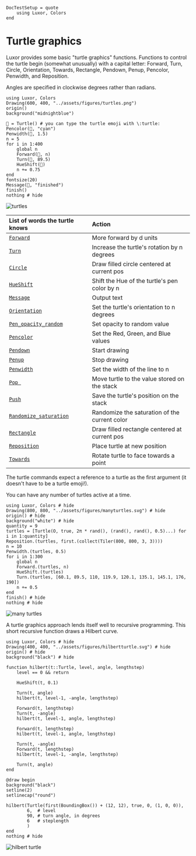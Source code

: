 ```@meta
DocTestSetup = quote
    using Luxor, Colors
end
```
# Turtle graphics

Luxor provides some basic "turtle graphics" functions. Functions to control the turtle begin (somewhat unusually) with a capital letter: Forward, Turn, Circle, Orientation, Towards, Rectangle, Pendown, Penup, Pencolor, Penwidth, and Reposition. 

Angles are specified in clockwise degrees rather than radians.

```@example
using Luxor, Colors
Drawing(600, 400, "../assets/figures/turtles.png")
origin()
background("midnightblue")

🐢 = Turtle() # you can type the turtle emoji with \:turtle:
Pencolor(🐢, "cyan")
Penwidth(🐢, 1.5)
n = 5
for i in 1:400
    global n
    Forward(🐢, n)
    Turn(🐢, 89.5)
    HueShift(🐢)
    n += 0.75
end
fontsize(20)
Message(🐢, "finished")
finish()
nothing # hide
```

![turtles](../assets/figures/turtles.png)

|List of words the turtle knows|Action                                         |
|:---                          |:---                                           |
|[`Forward`](@ref)             | More forward by d units                       |
|[`Turn`](@ref)                | Increase the turtle's rotation by n degrees   |
|[`Circle`](@ref)              | Draw filled circle centered at current pos    |
|[`HueShift`](@ref)            | Shift the Hue of the turtle's pen color by n  |
|[`Message`](@ref)             | Output text                                   |
|[`Orientation`](@ref)         | Set the turtle's orientation to n degrees     |
|[`Pen_opacity_random`](@ref)  | Set opacity to random value                   |
|[`Pencolor`](@ref)            | Set the Red, Green, and Blue values           |
|[`Pendown`](@ref)             | Start drawing                                 |
|[`Penup`](@ref)               | Stop drawing                                  |
|[`Penwidth`](@ref)            | Set the width of the line to n                |
|[`Pop `](@ref)                | Move turtle to the value stored on the stack  |
|[`Push`](@ref)                | Save the turtle's position on the stack       |
|[`Randomize_saturation`](@ref)| Randomize the saturation of the current color |
|[`Rectangle`](@ref)           | Draw filled rectangle centered at current pos |
|[`Reposition`](@ref)          | Place turtle at new position                  |
|[`Towards`](@ref)             | Rotate turtle to face towards a point         |

The turtle commands expect a reference to a turtle as the first argument (it doesn't have to be a turtle emoji!).

You can have any number of turtles active at a time. 

```@example
using Luxor, Colors # hide
Drawing(800, 800, "../assets/figures/manyturtles.svg") # hide
origin() # hide
background("white") # hide
quantity = 9
turtles = [Turtle(O, true, 2π * rand(), (rand(), rand(), 0.5)...) for i in 1:quantity]
Reposition.(turtles, first.(collect(Tiler(800, 800, 3, 3))))
n = 10
Penwidth.(turtles, 0.5)
for i in 1:300
    global n
    Forward.(turtles, n)
    HueShift.(turtles)
    Turn.(turtles, [60.1, 89.5, 110, 119.9, 120.1, 135.1, 145.1, 176, 190])
    n += 0.5
end
finish() # hide
nothing # hide
```

![many turtles](../assets/figures/manyturtles.svg)

A turtle graphics approach lends itself well to recursive programming. This short recursive function draws a Hilbert curve.

```@example
using Luxor, Colors # hide
Drawing(400, 400, "../assets/figures/hilbertturtle.svg") # hide
origin() # hide
background("black") # hide

function hilbert(t::Turtle, level, angle, lengthstep)
    level == 0 && return

    HueShift(t, 0.1)

    Turn(t, angle)
    hilbert(t, level-1, -angle, lengthstep)

    Forward(t, lengthstep)
    Turn(t, -angle)
    hilbert(t, level-1, angle, lengthstep)

    Forward(t, lengthstep)
    hilbert(t, level-1, angle, lengthstep)

    Turn(t, -angle)
    Forward(t, lengthstep)
    hilbert(t, level-1, -angle, lengthstep)

    Turn(t, angle)
end

@draw begin
background("black")
setline(2)
setlinecap("round")

hilbert(Turtle(first(BoundingBox()) + (12, 12), true, 0, (1, 0, 0)),
        6,  # level
        90, # turn angle, in degrees
        6   # steplength
        )
end
nothing # hide
```

![hilbert turtle](../assets/figures/hilbertturtle.svg)
